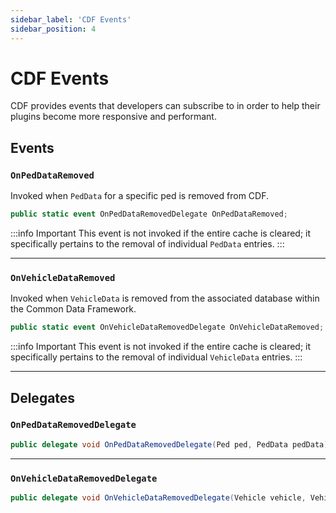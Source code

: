 ```yaml
---
sidebar_label: 'CDF Events'
sidebar_position: 4
---
```

# CDF Events

CDF provides events that developers can subscribe to in order to help their plugins become more responsive and performant. 

## Events

### `OnPedDataRemoved`

Invoked when `PedData` for a specific ped is removed from CDF.

```csharp
public static event OnPedDataRemovedDelegate OnPedDataRemoved;
```

:::info Important
This event is not invoked if the entire cache is cleared; it specifically pertains to the removal of individual `PedData` entries.
:::

---

### `OnVehicleDataRemoved`

Invoked when `VehicleData` is removed from the associated database within the Common Data Framework.

```csharp
public static event OnVehicleDataRemovedDelegate OnVehicleDataRemoved;
```

:::info Important
This event is not invoked if the entire cache is cleared; it specifically pertains to the removal of individual `VehicleData` entries.
:::

---

## Delegates

### `OnPedDataRemovedDelegate`

```csharp
public delegate void OnPedDataRemovedDelegate(Ped ped, PedData pedData);
```
---
### `OnVehicleDataRemovedDelegate`

```csharp
public delegate void OnVehicleDataRemovedDelegate(Vehicle vehicle, VehicleData vehicleData);
```
